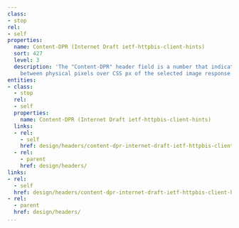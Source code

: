 ```yaml
---
class:
- stop
rel:
- self
properties:
  name: Content-DPR (Internet Draft ietf-httpbis-client-hints)
  sort: 427
  level: 3
  description: 'The "Content-DPR" header field is a number that indicates the ratio
    between physical pixels over CSS px of the selected image response. '
entities:
- class:
  - stop
  rel:
  - self
  properties:
    name: Content-DPR (Internet Draft ietf-httpbis-client-hints)
  links:
  - rel:
    - self
    href: design/headers/content-dpr-internet-draft-ietf-httpbis-client-hints.md
  - rel:
    - parent
    href: design/headers/
links:
- rel:
  - self
  href: design/headers/content-dpr-internet-draft-ietf-httpbis-client-hints.md
- rel:
  - parent
  href: design/headers/
...
```

